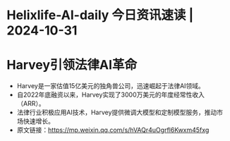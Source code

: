 # Helixlife-AI-daily 今日资讯速读 | 2024-10-31

# **Harvey引领法律AI革命**
- Harvey是一家估值15亿美元的独角兽公司，迅速崛起于法律AI领域。
- 自2022年底融资以来，Harvey实现了3000万美元的年度经常性收入（ARR）。
- 法律行业积极应用AI技术，Harvey提供微调大模型和定制模型服务，推动市场快速增长。
- 原文链接：https://mp.weixin.qq.com/s/hVAQr4uOgrfl6Kwxm45fxg

